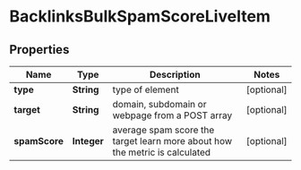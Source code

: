 

# BacklinksBulkSpamScoreLiveItem


## Properties

| Name | Type | Description | Notes |
|------------ | ------------- | ------------- | -------------|
|**type** | **String** | type of element |  [optional] |
|**target** | **String** | domain, subdomain or webpage from a POST array |  [optional] |
|**spamScore** | **Integer** | average spam score the target learn more about how the metric is calculated |  [optional] |



